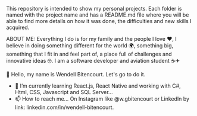 This repository is intended to show my personal projects. Each folder is named with the project name and has a README.md file where you will be able to find more details on how it was done, the difficulties and new skills I acquired.

ABOUT ME:
Everything I do is for my family and the people I love ❤, I believe in doing something different for the world 🌍, something big, something that I fit in and feel part of, a place full of challenges and innovative ideas 🤓. I am a software developer and aviation student ☕✈

👋 Hello, my name is Wendell Bitencourt. Let's go to do it.

- 🌱 I’m currently learning React.js, React Native and working with C#, Html, CSS, Javascript and SQL Server...
- 📫 How to reach me... On Instagram like @w.gbitencourt or LinkedIn by link: linkedin.com/in/wendell-bitencourt.
